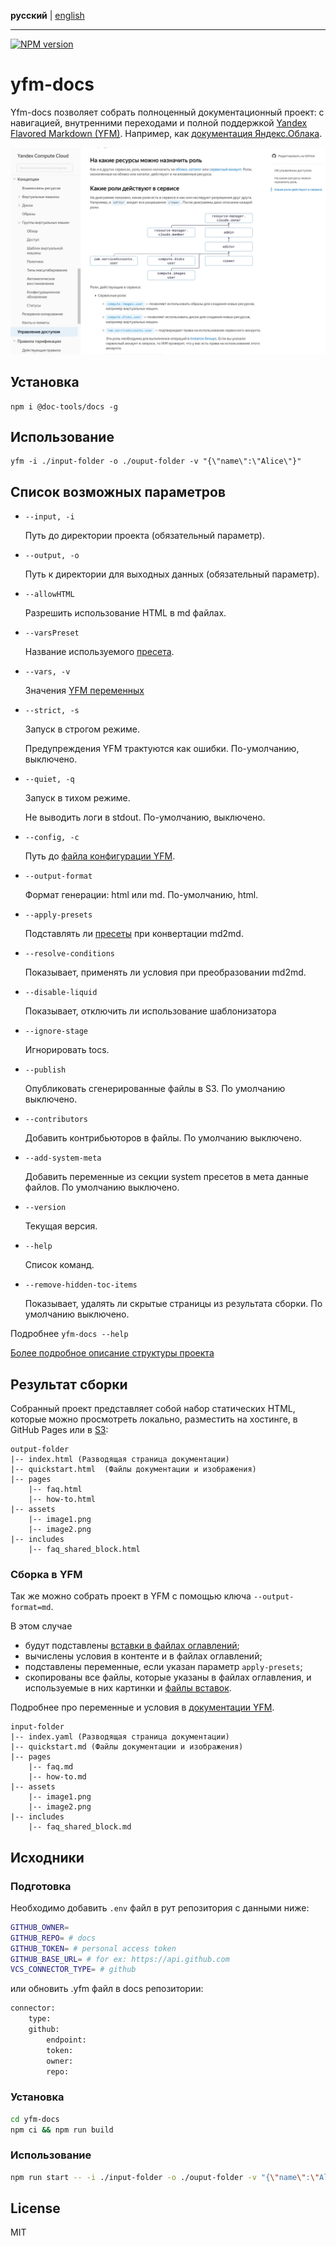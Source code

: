 **русский** | [english](https://github.com/yandex-cloud/yfm-docs/blob/master/README.md)
- - -

[![NPM version](https://img.shields.io/npm/v/@doc-tools/docs.svg?style=flat)](https://www.npmjs.org/package/@doc-tools/docs)

# yfm-docs

Yfm-docs позволяет собрать полноценный документационный проект: с навигацией, внутренними переходами и полной поддержкой
[Yandex Flavored Markdown (YFM)](https://www.npmjs.com/package/@doc-tools/transform). Например, как [документация Яндекс.Облака](https://cloud.yandex.ru/docs).

![Пример отображения страницы документации](docsAssets/overview.jpg)

## Установка
```shell script
npm i @doc-tools/docs -g
```

## Использование
```shell script
yfm -i ./input-folder -o ./ouput-folder -v "{\"name\":\"Alice\"}"
```

## Список возможных параметров

- `--input, -i`

    Путь до директории проекта (обязательный параметр).

- `--output, -o`

    Путь к директории для выходных данных (обязательный параметр).

- `--allowHTML`

    Разрешить использование HTML в md файлах.

- `--varsPreset`

    Название используемого [пресета](./DOCS.ru.md#presets).

- `--vars, -v`

    Значения [YFM переменных](https://github.com/yandex-cloud/yfm-transform/blob/master/DOCS.ru.md#vars)

- `--strict, -s`

    Запуск в строгом режиме.

    Предупреждения YFM трактуются как ошибки. По-умолчанию, выключено.

- `--quiet, -q`

    Запуск в тихом режиме.

    Не выводить логи в stdout. По-умолчанию, выключено.

- `--config, -c`

    Путь до [файла конфигурации YFM](./DOCS.ru.md#config).

- `--output-format`

    Формат генерации: html или md. По-умолчанию, html.

- `--apply-presets`

    Подставлять ли [пресеты](./DOCS.ru.md#presets) при конвертации md2md.

- `--resolve-conditions`

    Показывает, применять ли условия при преобразовании md2md.

- `--disable-liquid`

    Показывает, отключить ли использование шаблонизатора

- `--ignore-stage`

    Игнорировать tocs.

- `--publish`

    Опубликовать сгенерированные файлы в S3. По умолчанию выключено.

- `--contributors`

    Добавить контрибьюторов в файлы. По умолчанию выключено.

- `--add-system-meta`

    Добавить переменные из секции system пресетов в мета данные файлов. По умолчанию выключено.

- `--version`

    Текущая версия.

- `--help`

    Список команд.

- `--remove-hidden-toc-items`
    
    Показывает, удалять ли скрытые страницы из результата сборки. По умолчанию выключено.

Подробнее `yfm-docs --help`

[Более подробное описание структуры проекта](./DOCS.ru.md)

## Результат сборки

Собранный проект представляет собой набор статических HTML, которые можно просмотреть локально, разместить на хостинге,
в GitHub Pages или в [S3](https://cloud.yandex.ru/services/storage):
```
output-folder
|-- index.html (Разводящая страница документации)
|-- quickstart.html  (Файлы документации и изображения)
|-- pages
    |-- faq.html
    |-- how-to.html
|-- assets
    |-- image1.png
    |-- image2.png
|-- includes
    |-- faq_shared_block.html
```

### Сборка в YFM

Так же можно собрать проект в YFM с помощью ключа `--output-format=md`.

В этом случае
- будут подставлены [вставки в файлах оглавлений](./DOCS.ru.md#tocIncludes);
- вычислены условия в контенте и в файлах оглавлений;
- подставлены переменные, если указан параметр `apply-presets`;
- скопированы все файлы, которые указаны в файлах оглавления, и используемые в них картинки и [файлы вставок](https://github.com/yandex-cloud/yfm-transform/blob/master/DOCS.ru.md#includes).

Подробнее про переменные и условия в [документации YFM](https://github.com/yandex-cloud/yfm-transform/blob/master/DOCS.ru.md#vars).

```
input-folder
|-- index.yaml (Разводящая страница документации)
|-- quickstart.md (Файлы документации и изображения)
|-- pages
    |-- faq.md
    |-- how-to.md
|-- assets
    |-- image1.png
    |-- image2.png
|-- includes
    |-- faq_shared_block.md
```

## Исходники

### Подготовка

Необходимо добавить `.env` файл в рут репозитория с данными ниже:

```bash
GITHUB_OWNER= 
GITHUB_REPO= # docs
GITHUB_TOKEN= # personal access token
GITHUB_BASE_URL= # for ex: https://api.github.com
VCS_CONNECTOR_TYPE= # github 
```

или обновить .yfm файл в docs репозитории:

```bash
connector:
    type:
    github: 
        endpoint: 
        token: 
        owner: 
        repo: 
```

### Установка

```bash
cd yfm-docs
npm ci && npm run build
```

### Использование
```bash
npm run start -- -i ./input-folder -o ./ouput-folder -v "{\"name\":\"Alice\"}"
```

## License

MIT
